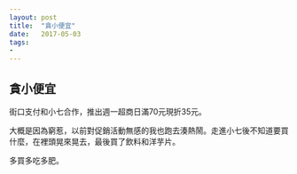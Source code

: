 ```yaml
---
layout: post
title:  "貪小便宜"
date:   2017-05-03
tags:
-
---
```

## 貪小便宜

街口支付和小七合作，推出週一超商日滿70元現折35元。

大概是因為窮惹，以前對促銷活動無感的我也跑去湊熱鬧。走進小七後不知道要買什麼，在裡頭晃來晃去，最後買了飲料和洋芋片。

多買多吃多肥。